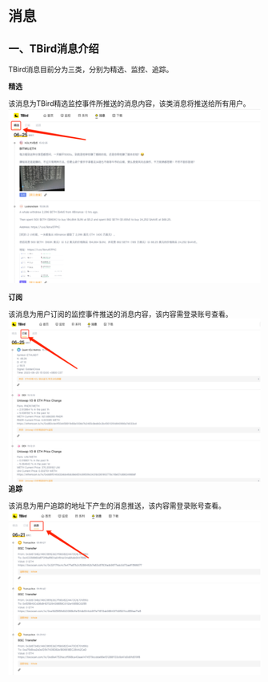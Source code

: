 # 消息
## 一、TBird消息介绍

TBird消息目前分为三类，分别为精选、监控、追踪。

**精选**

该消息为TBird精选监控事件所推送的消息内容，该类消息将推送给所有用户。
![精选](<../../.gitbook/assets/message/m1.png>)

**订阅**

该消息为用户订阅的监控事件推送的消息内容，该内容需登录账号查看。
![订阅](<../../.gitbook/assets/message/m2.png>)
**追踪**

该消息为用户追踪的地址下产生的消息推送，该内容需登录账号查看。
![追踪](<../../.gitbook/assets/message/m3.png>)